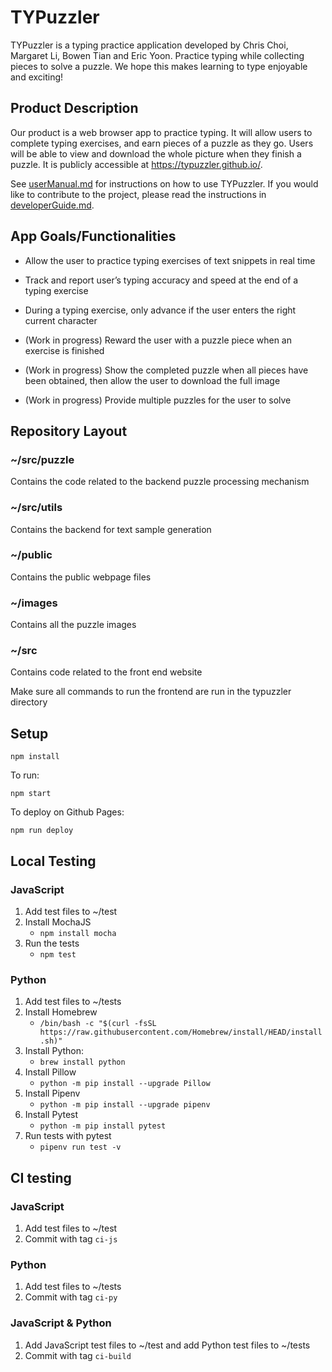# TYPuzzler

TYPuzzler is a typing practice application developed by Chris Choi, Margaret Li, Bowen Tian and Eric Yoon. Practice typing while collecting pieces to solve a puzzle. We hope this makes learning to type enjoyable and exciting!

## Product Description
Our product is a web browser app to practice typing. It will allow users to complete typing exercises, and earn pieces of a puzzle as they go. Users will be able to view and download the whole picture when they finish a puzzle. It is publicly accessible at https://typuzzler.github.io/.

See [userManual.md](/userManual.md) for instructions on how to use TYPuzzler. If you would like to contribute to the project, please read the instructions in [developerGuide.md](/developerGuide.md).

## App Goals/Functionalities

* Allow the user to practice typing exercises of text snippets in real time

* Track and report user’s typing accuracy and speed at the end of a typing exercise

* During a typing exercise, only advance if the user enters the right current character

* (Work in progress) Reward the user with a puzzle piece when an exercise is finished

* (Work in progress) Show the completed puzzle when all pieces have been obtained, then allow the user to download the full image

* (Work in progress) Provide multiple puzzles for the user to solve

## Repository Layout
### \~/src/puzzle
Contains the code related to the backend puzzle processing mechanism

### \~/src/utils
Contains the backend for text sample generation

### \~/public
Contains the public webpage files

### \~/images
Contains all the puzzle images

### \~/src
Contains code related to the front end website

Make sure all commands to run the frontend are run in the typuzzler directory

## Setup

`npm install`

To run:

`npm start`

To deploy on Github Pages:

`npm run deploy`

## Local Testing

### JavaScript
1. Add test files to ~/test
2. Install MochaJS
    - `npm install mocha`
3. Run the tests
    - `npm test`
### Python
1. Add test files to ~/tests
2. Install Homebrew
    - `/bin/bash -c "$(curl -fsSL https://raw.githubusercontent.com/Homebrew/install/HEAD/install.sh)"`
3. Install Python:
    - `brew install python`
4. Install Pillow
    - `python -m pip install --upgrade Pillow`
5. Install Pipenv
    - `python -m pip install --upgrade pipenv`
6. Install Pytest
    - `python -m pip install pytest`
7. Run tests with pytest
    - `pipenv run test -v`
## CI testing

### JavaScript
1. Add test files to ~/test
2. Commit with tag `ci-js`
### Python
1. Add test files to ~/tests
2. Commit with tag `ci-py`
### JavaScript & Python
1. Add JavaScript test files to ~/test and add Python test files to ~/tests
2. Commit with tag `ci-build`
